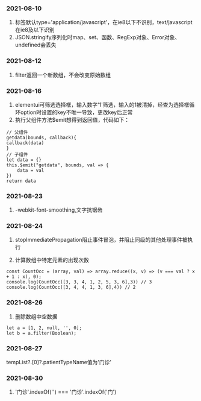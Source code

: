 ### 2021-08-10

1. <script></script>标签默认type='application/javascript'，在ie8以下不识别，text/javascript在ie8及以下识别
2. JSON.stringify序列化时map、set、函数、RegExp对象、Error对象、undefined会丢失

### 2021-08-12

1. filter返回一个新数组，不会改变原始数组

### 2021-08-16

1. elementui可筛选选择框，输入数字'1'筛选，输入的1被清掉，经查为选择框循环option时设置的key不唯一导致，更改key后正常
2. 执行父组件方法$emit想得到返回值，代码如下：

  ```
  // 父组件
  getdata(bounds, callback){
  callback(data)
  }
  // 子组件
  let data = {}
  this.$emit("getdata", bounds, val => {
      data = val
  })
  return data
  ```

### 2021-08-23

1. -webkit-font-smoothing,文字抗锯齿

### 2021-08-24

1. stopImmediatePropagation阻止事件冒泡，并阻止同级的其他处理事件被执行

2. 计算数组中特定元素的出现次数
  ```
  const CountOcc = (array, val) => array.reduce((x, v) => (v === val ? x + 1 : x), 0);
  console.log(CountOcc([3, 3, 4, 1, 2, 5, 3, 6],3)) // 3
  console.log(CountOcc([3, 4, 4, 1, 3, 6],4)) // 2
  ```

### 2021-08-26

1. 删除数组中空数据

```
let a = [1, 2, null, '', 0];
let b = a.filter(Boolean);
```

### 2021-08-27

tempList?.[0]?.patientTypeName值为'门诊'

### 2021-08-30

1. '门诊'.indexOf('') === '门诊'.indexOf('门')